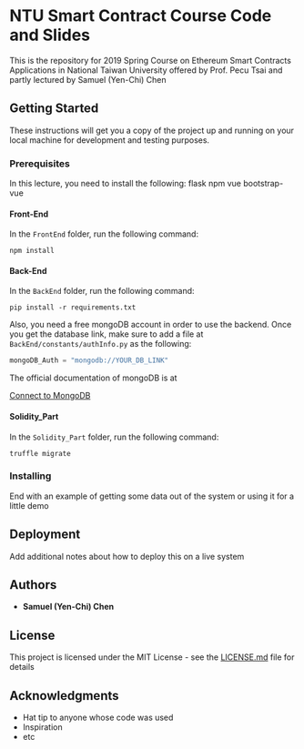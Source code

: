 # NTU Smart Contract Course Code and Slides

This is the repository for 2019 Spring Course on Ethereum Smart Contracts Applications in National Taiwan University offered by Prof. Pecu Tsai and partly lectured by Samuel (Yen-Chi) Chen

## Getting Started

These instructions will get you a copy of the project up and running on your local machine for development and testing purposes.

### Prerequisites

In this lecture, you need to install the following: flask npm vue bootstrap-vue

#### Front-End

In the `FrontEnd` folder, run the following command:

```
npm install 
```

#### Back-End

In the `BackEnd` folder, run the following command:

```
pip install -r requirements.txt
```
Also, you need a free mongoDB account in order to use the backend.
Once you get the database link, make sure to add a file at
`BackEnd/constants/authInfo.py` as the following:

```python
mongoDB_Auth = "mongodb://YOUR_DB_LINK"
```
The official documentation of mongoDB is at

[Connect to MongoDB](https://docs.mongodb.com/guides/server/drivers/)

#### Solidity_Part

In the `Solidity_Part` folder, run the following command:

```
truffle migrate
```

### Installing




End with an example of getting some data out of the system or using it for a little demo


## Deployment

Add additional notes about how to deploy this on a live system


## Authors

* **Samuel (Yen-Chi) Chen**

## License

This project is licensed under the MIT License - see the [LICENSE.md](LICENSE.md) file for details

## Acknowledgments

* Hat tip to anyone whose code was used
* Inspiration
* etc

